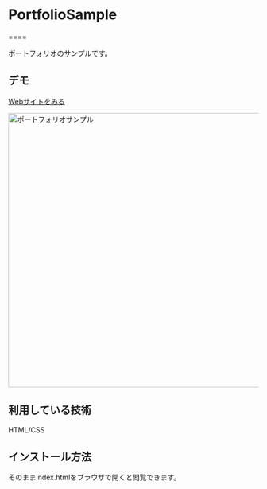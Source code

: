 # PortfolioSample
====

ポートフォリオのサンプルです。

## デモ
[Webサイトをみる](https://yuki-jp-portfolio-sample.herokuapp.com/)

<img width="551" alt="ポートフォリオサンプル" src="https://user-images.githubusercontent.com/83220770/121015679-37eade00-c7d6-11eb-8d5f-60d6385a585b.png">

## 利用している技術
HTML/CSS

## インストール方法
そのままindex.htmlをブラウザで開くと閲覧できます。
